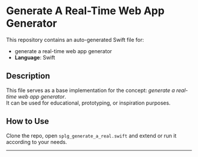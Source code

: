 # Generate A Real-Time Web App Generator

This repository contains an auto-generated Swift file for:

- generate a real-time web app generator
- **Language**: Swift

## Description

This file serves as a base implementation for the concept: *generate a real-time web app generator*.  
It can be used for educational, prototyping, or inspiration purposes.

## How to Use

Clone the repo, open `splg_generate_a_real.swift` and extend or run it according to your needs.

---



